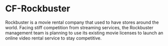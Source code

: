 # CF-Rockbuster
Rockbuster is a movie rental company that used to have stores around the world. Facing stiff competition from streaming services, the Rockbuster management team is planning to use its existing movie licenses to launch an online video rental service to stay competitive.
